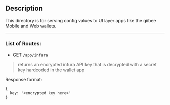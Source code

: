 ## Description
This directory is for serving config values to UI layer apps like the qiibee Mobile and Web wallets.

---

### List of Routes:

- GET `/app/infura`
> returns an encrypted infura API key that is decrypted with a secret key hardcoded in the wallet app

Response format:
```
{
  key: '<encrypted key here>'
}
```
